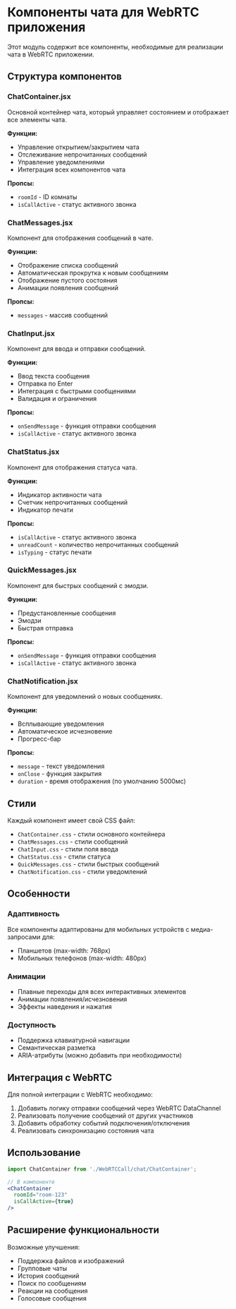 # Компоненты чата для WebRTC приложения

Этот модуль содержит все компоненты, необходимые для реализации чата в WebRTC приложении.

## Структура компонентов

### ChatContainer.jsx
Основной контейнер чата, который управляет состоянием и отображает все элементы чата.

**Функции:**
- Управление открытием/закрытием чата
- Отслеживание непрочитанных сообщений
- Управление уведомлениями
- Интеграция всех компонентов чата

**Пропсы:**
- `roomId` - ID комнаты
- `isCallActive` - статус активного звонка

### ChatMessages.jsx
Компонент для отображения сообщений в чате.

**Функции:**
- Отображение списка сообщений
- Автоматическая прокрутка к новым сообщениям
- Отображение пустого состояния
- Анимации появления сообщений

**Пропсы:**
- `messages` - массив сообщений

### ChatInput.jsx
Компонент для ввода и отправки сообщений.

**Функции:**
- Ввод текста сообщения
- Отправка по Enter
- Интеграция с быстрыми сообщениями
- Валидация и ограничения

**Пропсы:**
- `onSendMessage` - функция отправки сообщения
- `isCallActive` - статус активного звонка

### ChatStatus.jsx
Компонент для отображения статуса чата.

**Функции:**
- Индикатор активности чата
- Счетчик непрочитанных сообщений
- Индикатор печати

**Пропсы:**
- `isCallActive` - статус активного звонка
- `unreadCount` - количество непрочитанных сообщений
- `isTyping` - статус печати

### QuickMessages.jsx
Компонент для быстрых сообщений с эмодзи.

**Функции:**
- Предустановленные сообщения
- Эмодзи
- Быстрая отправка

**Пропсы:**
- `onSendMessage` - функция отправки сообщения
- `isCallActive` - статус активного звонка

### ChatNotification.jsx
Компонент для уведомлений о новых сообщениях.

**Функции:**
- Всплывающие уведомления
- Автоматическое исчезновение
- Прогресс-бар

**Пропсы:**
- `message` - текст уведомления
- `onClose` - функция закрытия
- `duration` - время отображения (по умолчанию 5000мс)

## Стили

Каждый компонент имеет свой CSS файл:
- `ChatContainer.css` - стили основного контейнера
- `ChatMessages.css` - стили сообщений
- `ChatInput.css` - стили поля ввода
- `ChatStatus.css` - стили статуса
- `QuickMessages.css` - стили быстрых сообщений
- `ChatNotification.css` - стили уведомлений

## Особенности

### Адаптивность
Все компоненты адаптированы для мобильных устройств с медиа-запросами для:
- Планшетов (max-width: 768px)
- Мобильных телефонов (max-width: 480px)

### Анимации
- Плавные переходы для всех интерактивных элементов
- Анимации появления/исчезновения
- Эффекты наведения и нажатия

### Доступность
- Поддержка клавиатурной навигации
- Семантическая разметка
- ARIA-атрибуты (можно добавить при необходимости)

## Интеграция с WebRTC

Для полной интеграции с WebRTC необходимо:

1. Добавить логику отправки сообщений через WebRTC DataChannel
2. Реализовать получение сообщений от других участников
3. Добавить обработку событий подключения/отключения
4. Реализовать синхронизацию состояния чата

## Использование

```jsx
import ChatContainer from './WebRTCCall/chat/ChatContainer';

// В компоненте
<ChatContainer 
  roomId="room-123"
  isCallActive={true}
/>
```

## Расширение функциональности

Возможные улучшения:
- Поддержка файлов и изображений
- Групповые чаты
- История сообщений
- Поиск по сообщениям
- Реакции на сообщения
- Голосовые сообщения 